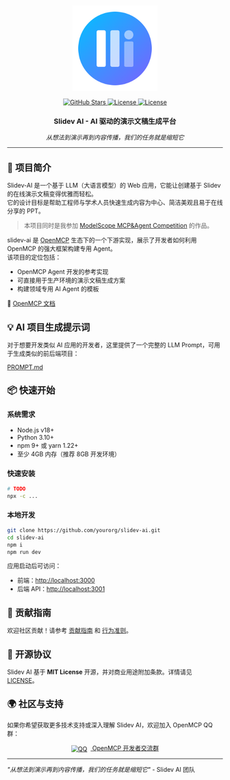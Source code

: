 <div align="center">

<img src="frontend/src/assets/icons/slidev-ai.svg" height="200px" />

<a href="https://github.com/LSTM-Kirigaya/slidev-ai"> <img src="https://img.shields.io/github/stars/LSTM-Kirigaya/slidev-ai?style=social" alt="GitHub Stars"></a><a href="https://opensource.org/licenses/MIT"> <img src="https://img.shields.io/badge/License-MIT-blue.svg" alt="License"></a><a href="https://kirigaya.cn/openmcp/"> <img src="https://img.shields.io/badge/OpenMCP_SDK-0.1.0-blue" alt="License"></a>

<h3>Slidev AI - AI 驱动的演示文稿生成平台</h3>

*从想法到演示再到内容传播，我们的任务就是缩短它*

</div>

---

## 🚀 项目简介

Slidev-AI 是一个基于 LLM（大语言模型）的 Web 应用，它能让创建基于 Slidev 的在线演示文稿变得优雅而轻松。  
它的设计目标是帮助工程师与学术人员快速生成内容为中心、简洁美观且易于在线分享的 PPT。

> 本项目同时是我参加 [ModelScope MCP&Agent Competition](https://modelscope.cn/active/aihackathon-mcp-agent) 的作品。

slidev-ai 是 [OpenMCP](https://github.com/LSTM-Kirigaya/openmcp-client) 生态下的一个下游实现，展示了开发者如何利用 OpenMCP 的强大框架构建专用 Agent。  
该项目的定位包括：

- OpenMCP Agent 开发的参考实现
- 可直接用于生产环境的演示文稿生成方案
- 构建领域专用 AI Agent 的模板

🔗 [OpenMCP 文档](https://kirigaya.cn/openmcp/)

## 💡 AI 项目生成提示词

对于想要开发类似 AI 应用的开发者，这里提供了一个完整的 LLM Prompt，可用于生成类似的前后端项目：

[PROMPT.md](./PROMPT.md)

## 📦 快速开始

### 系统需求
- Node.js v18+
- Python 3.10+
- npm 9+ 或 yarn 1.22+
- 至少 4GB 内存（推荐 8GB 开发环境）

### 快速安装

```bash
# TODO
npx -c ...
````

### 本地开发

```bash
git clone https://github.com/yourorg/slidev-ai.git
cd slidev-ai
npm i
npm run dev
```

应用启动后可访问：

* 前端：[http://localhost:3000](http://localhost:3000)
* 后端 API：[http://localhost:3001](http://localhost:3001)

## 🤝 贡献指南

欢迎社区贡献！请参考 [贡献指南](CONTRIBUTING.md) 和 [行为准则](CODE_OF_CONDUCT.md)。

## 📜 开源协议

Slidev AI 基于 **MIT License** 开源，并对商业用途附加条款。详情请见 [LICENSE](LICENSE)。

## 🌍 社区与支持

如果你希望获取更多技术支持或深入理解 Slidev AI，欢迎加入 OpenMCP QQ 群：

<div align="center"> <a href="https://qm.qq.com/cgi-bin/qm/qr?k=C6ZUTZvfqWoI12lWe7L93cWa1hUsuVT0&jump_from=webapi&authKey=McW6B1ogTPjPDrCyGttS890tMZGQ1KB3QLuG4aqVNRaYp4vlTSgf2c6dMcNjMuBD" target="_blank" > <img src="https://img.icons8.com/color/24/000000/qq.png" style="vertical-align: middle; margin-right: 8px;" alt="QQ"> OpenMCP 开发者交流群 </a> </div>

---

*"从想法到演示再到内容传播，我们的任务就是缩短它"* - Slidev AI 团队
